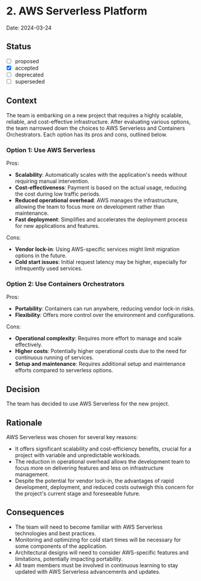 # 2. AWS Serverless Platform

Date: 2024-03-24

## Status

- [ ] proposed
- [x] accepted
- [ ] deprecated
- [ ] superseded

## Context

The team is embarking on a new project that requires a highly scalable, reliable, and cost-effective infrastructure. After evaluating various options, the team narrowed down the choices to AWS Serverless and Containers Orchestrators. Each option has its pros and cons, outlined below.

### Option 1: Use AWS Serverless

Pros:
- **Scalability**: Automatically scales with the application's needs without requiring manual intervention.
- **Cost-effectiveness**: Payment is based on the actual usage, reducing the cost during low traffic periods.
- **Reduced operational overhead**: AWS manages the infrastructure, allowing the team to focus more on development rather than maintenance.
- **Fast deployment**: Simplifies and accelerates the deployment process for new applications and features.

Cons:
- **Vendor lock-in**: Using AWS-specific services might limit migration options in the future.
- **Cold start issues**: Initial request latency may be higher, especially for infrequently used services.

### Option 2: Use Containers Orchestrators

Pros:
- **Portability**: Containers can run anywhere, reducing vendor lock-in risks.
- **Flexibility**: Offers more control over the environment and configurations.

Cons:
- **Operational complexity**: Requires more effort to manage and scale effectively.
- **Higher costs**: Potentially higher operational costs due to the need for continuous running of services.
- **Setup and maintenance**: Requires additional setup and maintenance efforts compared to serverless options.

## Decision

The team has decided to use AWS Serverless for the new project.

## Rationale

AWS Serverless was chosen for several key reasons:
- It offers significant scalability and cost-efficiency benefits, crucial for a project with variable and unpredictable workloads.
- The reduction in operational overhead allows the development team to focus more on delivering features and less on infrastructure management.
- Despite the potential for vendor lock-in, the advantages of rapid development, deployment, and reduced costs outweigh this concern for the project's current stage and foreseeable future.

## Consequences

- The team will need to become familiar with AWS Serverless technologies and best practices.
- Monitoring and optimizing for cold start times will be necessary for some components of the application.
- Architectural designs will need to consider AWS-specific features and limitations, potentially impacting portability.
- All team members must be involved in continuous learning to stay updated with AWS Serverless advancements and updates.
